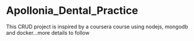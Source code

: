 # Apollonia_Dental_Practice
This CRUD project is inspired by a coursera course using nodejs, mongodb and docker...more details to follow